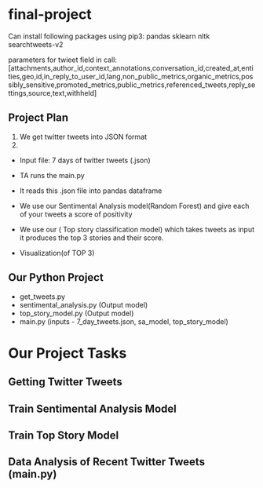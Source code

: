 # final-project

Can install following packages using pip3:
pandas
sklearn
nltk
searchtweets-v2

parameters for twieet field in call:
[attachments,author_id,context_annotations,conversation_id,created_at,entities,geo,id,in_reply_to_user_id,lang,non_public_metrics,organic_metrics,possibly_sensitive,promoted_metrics,public_metrics,referenced_tweets,reply_settings,source,text,withheld]

## Project Plan

1. We get twitter tweets into JSON format
2.

- Input file: 7 days of twitter tweets (.json)
- TA runs the main.py
- It reads this .json file into pandas dataframe
- We use our Sentimental Analysis model(Random Forest) and give each of your tweets a score of positivity
- We use our ( Top story classification model) which takes tweets as input it produces the top 3 stories and their score.

- Visualization(of TOP 3)

## Our Python Project

- get_tweets.py
- sentimental_analysis.py (Output model)
- top_story_model.py (Output model)
- main.py (inputs - 7_day_tweets.json, sa_model, top_story_model)

# Our Project Tasks

## Getting Twitter Tweets

## Train Sentimental Analysis Model

## Train Top Story Model

## Data Analysis of Recent Twitter Tweets (main.py)
